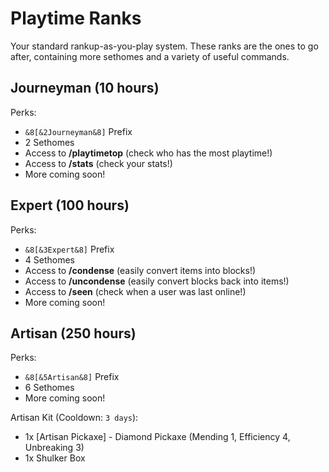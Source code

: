 # Playtime Ranks

Your standard rankup-as-you-play system. These ranks are the ones to go after, containing more sethomes and a variety of useful commands.

## Journeyman (10 hours)

Perks:

- `&8[&2Journeyman&8]` Prefix
- 2 Sethomes
- Access to __/playtimetop__ (check who has the most playtime!)
- Access to __/stats__ (check your stats!)
- More coming soon!

## Expert (100 hours)

Perks:

- `&8[&3Expert&8]` Prefix
- 4 Sethomes
- Access to __/condense__ (easily convert items into blocks!)
- Access to __/uncondense__ (easily convert blocks back into items!)
- Access to __/seen__ (check when a user was last online!)
- More coming soon!

## Artisan (250 hours)

Perks:

- `&8[&5Artisan&8]` Prefix
- 6 Sethomes
- More coming soon!

Artisan Kit (Cooldown: `3 days`):

- 1x [Artisan Pickaxe] - Diamond Pickaxe (Mending 1, Efficiency 4, Unbreaking 3)
- 1x Shulker Box